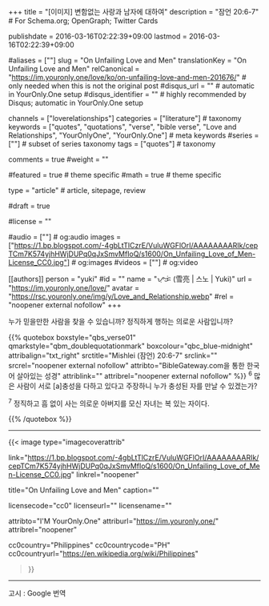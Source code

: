 +++
title = "[이미지] 변함없는 사랑과 남자에 대하여"
description = "잠언 20:6-7"	# For Schema.org; OpenGraph; Twitter Cards

publishdate = 2016-03-16T02:22:39+09:00
lastmod = 2016-03-16T02:22:39+09:00

#aliases = [""]
slug = "On Unfailing Love and Men"
translationKey = "On Unfailing Love and Men"
relCanonical = "https://im.youronly.one/love/ko/on-unfailing-love-and-men-201676/"														# only needed when this is not the original post
#disqus_url = ""                                                    # automatic in YourOnly.One setup
#disqus_identifier = ""                                             # highly recommended by Disqus; automatic in YourOnly.One setup

channels = ["loverelationships"]
categories = ["literature"]														# taxonomy
keywords = ["quotes", "quotations", "verse", "bible verse", "Love and Relationships", "YourOnlyOne", "YourOnly.One"]															# meta keywords
#series = [""]																# subset of series taxonomy
tags = ["quotes"]																	# taxonomy

comments = true
#weight = ""

#featured = true															# theme specific
#math = true																	# theme specific

type = "article"                                                           # article, sitepage, review

#draft = true

#license = ""

#audio = [""]																# og:audio
images = ["https://1.bp.blogspot.com/-4gbLtTlCzrE/VuluWGFlOrI/AAAAAAAARIk/cepTCm7K574yjhHWjDUPq0qJxSmvMfIoQ/s1600/On_Unfailing_Love_of_Men-License_CC0.jpg"]    # og:images
#videos = [""]                                # og:video

[[authors]]
person = "yuki"
#id = ""
name = "ᜌᜓᜃᜒ (雪亮 | 스노 | Yuki)"
url = "https://im.youronly.one/love/"
avatar = "https://rsc.youronly.one/img/y/Love_and_Relationship.webp"
#rel = "noopener external nofollow"
+++

누가 믿을만한 사람을 찾을 수 있습니까? 정직하게 행하는 의로운 사람입니까?

<!--more-->

{{% quotebox boxstyle="qbs_verse01" qmarkstyle="qbm_doublequotationmark" boxcolour="qbc_blue-midnight" attribalign="txt_right" srctitle="Mishlei (잠언) 20:6-7" srclink="" srcrel="noopener external nofollow" attribto="BibleGateway.com을 통한 한국어 살아있는 성경" attriblink="" attribrel="noopener external nofollow" %}}
<sup>6</sup> 많은 사람이 서로 [a]충성을 다하고 있다고 주장하니 누가 충성된 자를 만날 수 있겠는가?

<sup>7</sup> 정직하고 흠 없이 사는 의로운 아버지를 모신 자녀는 복 있는 자이다.
</figure>
{{% /quotebox %}}

---

{{< image
  type="imagecoverattrib"

  link="https://1.bp.blogspot.com/-4gbLtTlCzrE/VuluWGFlOrI/AAAAAAAARIk/cepTCm7K574yjhHWjDUPq0qJxSmvMfIoQ/s1600/On_Unfailing_Love_of_Men-License_CC0.jpg"
  linkrel="noopener"

  title="On Unfailing Love and Men"
  caption=""

  licensecode="cc0"
  licenseurl=""
  licensename=""

  attribto="I'M YourOnly.One"
  attriburl="https://im.youronly.one/"
  attribrel="noopener"

  cc0country="Philippines"
  cc0countrycode="PH"
  cc0countryurl="https://en.wikipedia.org/wiki/Philippines"
>}}

---

고시 : Google 번역
